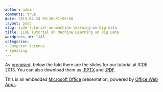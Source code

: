 ```yaml
---
author: admin
comments: true
date: 2013-04-24 09:26:31+00:00
layout: post
slug: icde-tutorial-on-machine-learning-on-big-data
title: ICDE Tutorial on Machine Learning on Big Data
wordpress_id: 1143
categories:
- Computer Science
- Speaking
---
```


As [promised](http://cs.markusweimer.com/2013/04/04/gday-mates-australia-april-2013/), below the fold there are the slides for our tutorial at ICDE 2013. You can also download them as [.PPTX](https://skydrive.live.com/redir?resid=5801726772BFC3DA!64368) and [.PDF](https://skydrive.live.com/redir?resid=5801726772BFC3DA!116272).
<!-- more -->
This is an embedded [Microsoft Office](http://office.com) presentation, powered by [Office Web Apps](http://office.com/webapps).
